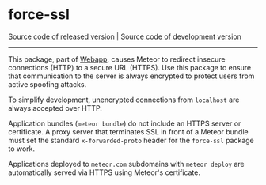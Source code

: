 # force-ssl
[Source code of released version](https://github.com/meteor/meteor/tree/master/packages/force-ssl) | [Source code of development version](https://github.com/meteor/meteor/tree/devel/packages/force-ssl)
***

This package, part of [Webapp](https://github.com/meteor/meteor/tree/devel/packages/webapp), causes
Meteor to redirect insecure connections (HTTP) to a secure URL
(HTTPS). Use this package to ensure that communication to the server
is always encrypted to protect users from active spoofing attacks.

To simplify development, unencrypted connections from `localhost` are
always accepted over HTTP.

Application bundles (`meteor bundle`) do not include an HTTPS server or
certificate. A proxy server that terminates SSL in front of a Meteor
bundle must set the standard `x-forwarded-proto` header for the
`force-ssl` package to work.

Applications deployed to `meteor.com` subdomains with
`meteor deploy` are automatically served via HTTPS using Meteor's
certificate.
